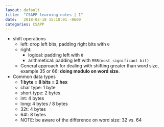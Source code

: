 ```yaml
---
layout: default
title:  "CSAPP learning notes | 1"
date:   2018-02-18 15:10:01 -0600
categories: CSAPP
---
```


- shift operations
  - left: drop left bits, padding right bits with `0`
  - right:
    - logical: padding left with `0`
    - arithmetical: padding left with `MSB(most significant bit)`
  - General approach for dealing with shifting greater than word size, example 35 or 66: __doing modulo on word size__.
- Common data types
  - __1 byte = 8 bits = 2 hex__
  - char type: 1 byte
  - short type: 2 bytes
  - int: 4 bytes
  - long: 4 bytes / 8 bytes
  - 32t: 4 bytes
  - 64t: 8 bytes
  - NOTE: be aware of the difference on word size: 32 vs. 64
